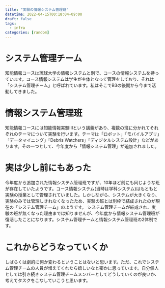 ```yaml
---
title: "実験の情報システム管理班"
datetime: 2022-04-15T00:18:04+09:00
draft: false
tags: 
  - infra
categories: [random]
---
```


# システム管理チーム

知能情報コースは琉球大学の情報システムと別で、コースの情報システムを持っています。コース情報システムは学生が主体となって管理をしており、それは「システム管理チーム」と呼ばれています。私はそこでB3の後期から今まで活動してきました。

# 情報システム管理班

知能情報コースには知能情報実験IIIという講義があり、複数の班に分かれてそれぞれのテーマについて実験を行います。テーマは「ロボット」「モバイルアプリ」「データマイニング」「Debris Watchers」「ディジタルシステム設計」などがあります。その一つとして、今年度から「情報システム管理」が追加されました。

# 実は少し前にもあった

今年度から追加された情報システム管理班ですが、10年ほど前にも同じような班が存在していたようです。コース情報システム(当時は学科システム)はもともと実験の授業として管理されていました。しかしながら、システムが大きくなり、実験のみでは管理しきれなくなったため、実験の班とは別枠で結成されたのが現在の「システム管理チーム」のようです。
システム管理チームが結成され、実験の班が無くなった理由までは知りませんが、今年度から情報システム管理班が復活したことになります。システム管理チームと情報システム管理班の2体制です。

# これからどうなっていくか

しばらくは劇的に何か変わるということはないと思います。ただ、これでシステム管理チームの人員が増えてくれたら嬉しいなと密かに思っています。自分個人としては引き続きシステム管理チームメンバーとしてどうしていくのが良いか、考えてタスクをこなしていこうと思います。